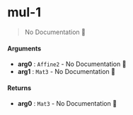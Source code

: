# mul\-1

> No Documentation 🚧

#### Arguments

- **arg0** : `Affine2` \- No Documentation 🚧
- **arg1** : `Mat3` \- No Documentation 🚧

#### Returns

- **arg0** : `Mat3` \- No Documentation 🚧